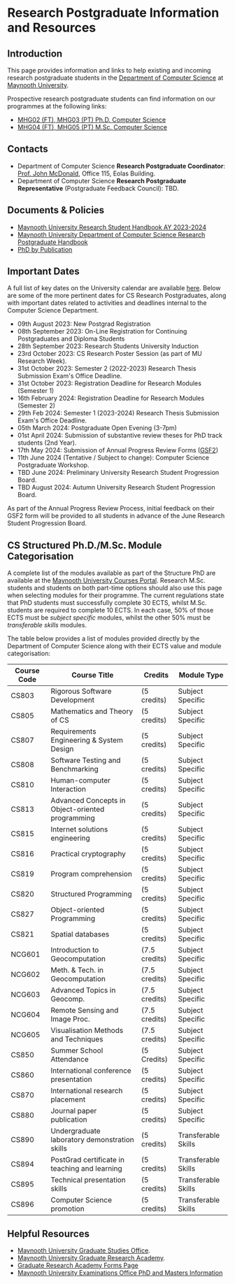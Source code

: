 
# Research Postgraduate Information and Resources

## Introduction
This page provides information and links to help existing and incoming research postgraduate students in the [Department of Computer Science](https://www.maynoothuniversity.ie/computer-science) at [Maynooth University](https://www.maynoothuniversity.ie/).

Prospective research postgraduate students can find information on our programmes at the following links:
- [MHG02 (FT), MHG03 (PT) Ph.D. Computer Science](https://www.maynoothuniversity.ie/study-maynooth/postgraduate-studies/courses/phd-computer-science)
- [MHG04 (FT), MHG05 (PT) M.Sc. Computer Science](https://www.maynoothuniversity.ie/study-maynooth/postgraduate-studies/courses/msc-computer-science)

## Contacts
- Department of Computer Science **Research Postgraduate Coordinator**: [Prof. John McDonald](mailto://John.McDonald@mu.ie), Office 115, Eolas Building. 
- Department of Computer Science **Research Postgraduate Representative** (Postgraduate Feedback Council): TBD.

## Documents & Policies
- [Maynooth University Research Student Handbook AY 2023-2024](https://www.maynoothuniversity.ie/sites/default/files/assets/document//M15369%20-%20MAYNOOTH%20UNIVERSITY_Research%20Student%20Handbook%202023_Web.pdf)
- [Maynooth University Department of Computer Science Research Postgraduate Handbook](Resources/Documents/PG_Handbook_2024.pdf)
- [PhD by Publication](Resources/Documents/Ph-by-Publication-CS.pdf)

## Important Dates
A full list of key dates on the University calendar are available [here](https://www.maynoothuniversity.ie/registrar/key-term-dates). Below are some of the more pertinent dates for CS Research Postgraduates, along with important dates related to activities and deadlines internal to the Computer Science Department.
- 09th August 2023: New Postgrad Registration
- 08th September 2023: On-Line Registration for Continuing Postgraduates and Diploma Students
- 28th September 2023: Research Students University Induction
- 23rd October 2023: CS Research Poster Session (as part of MU Research Week).
- 31st October 2023: Semester 2 (2022-2023) Research Thesis Submission Exam's Office Deadline.
- 31st October 2023: Registration Deadline for Research Modules (Semester 1)
- 16th February 2024: Registration Deadline for Research Modules (Semester 2)
- 29th Feb 2024: Semester 1 (2023-2024) Research Thesis Submission Exam's Office Deadline.
- 05th March 2024: Postgraduate Open Evening (3-7pm)
- 01st April 2024: Submission of substantive review theses for PhD track students (2nd Year).
- 17th May 2024: Submission of Annual Progress Review Forms ([GSF2](https://www.maynoothuniversity.ie/sites/default/files/assets/document//GSF2%20-%20Annual%20Progress%20Review%20Form%20GRA.docx))
- 11th June 2024 (Tentative / Subject to change): Computer Science Postgraduate Workshop.
- TBD June 2024: Preliminary University Research Student Progression Board.
- TBD August 2024: Autumn University Research Student Progression Board.

As part of the Annual Progress Review Process, initial feedback on their GSF2 form will be provided to all students in advance of the June Research Student Progression Board. 

## CS Structured Ph.D./M.Sc. Module Categorisation
A complete list of the modules available as part of the Structure PhD are available at the [Maynooth University Courses Portal](https://apps.maynoothuniversity.ie/courses/?TARGET=QS&MODE=VIEW&QUALIFICATION_CODE=PHDS&YEAR=2024&TARGET_SOURCE=CS#ANCHOR_SEARCH). Research M.Sc. students and students on both part-time options should also use this page when selecting modules for their programme. The current regulations state that PhD students must successfully complete 30 ECTS, whilst M.Sc. students are required to complete 10 ECTS. In each case, 50% of those ECTS must be *subject specific* modules, whilst the other 50% must be *transferable skills* modules. 

The table below provides a list of modules provided directly by the Department of Computer Science along with their ECTS value and module categorisation:

| Course Code | Course Title                              | Credits        | Module Type       |
|-------------|-------------------------------------------|----------------|-------------------|
| CS803       | Rigorous Software Development             | (5 credits)    | Subject Specific  |
| CS805       | Mathematics and Theory of CS              | (5 credits)    | Subject Specific  |
| CS807       | Requirements Engineering & System Design  | (5 credits)    | Subject Specific  |
| CS808       | Software Testing and Benchmarking         | (5 credits)    | Subject Specific  |
| CS810       | Human-computer Interaction                | (5 credits)    | Subject Specific  |
| CS813       | Advanced Concepts in Object-oriented programming | (5 credits) | Subject Specific  |
| CS815       | Internet solutions engineering            | (5 credits)    | Subject Specific  |
| CS816       | Practical cryptography                    | (5 credits)    | Subject Specific  |
| CS819       | Program comprehension                     | (5 credits)    | Subject Specific  |
| CS820       | Structured Programming                    | (5 credits)    | Subject Specific  |
| CS827       | Object-oriented Programming               | (5 credits)    | Subject Specific  |
| CS821       | Spatial databases                         | (5 credits)    | Subject Specific  |
| NCG601      | Introduction to Geocomputation            | (7.5 credits)  | Subject Specific  |
| NCG602      | Meth. & Tech. in Geocomputation           | (7.5 credits)  | Subject Specific  |
| NCG603      | Advanced Topics in Geocomp.               | (7.5 credits)  | Subject Specific  |
| NCG604      | Remote Sensing and Image Proc.            | (7.5 credits)  | Subject Specific  |
| NCG605      | Visualisation Methods and Techniques      | (7.5 credits)  | Subject Specific  |
| CS850       | Summer School Attendance                  | (5 Credits)    | Subject Specific  |
| CS860       | International conference presentation     | (5 credits)    | Subject Specific  |
| CS870       | International research placement          | (5 credits)    | Subject Specific  |
| CS880       | Journal paper publication                 | (5 credits)    | Subject Specific  |
| CS890       | Undergraduate laboratory demonstration skills | (5 credits) | Transferable Skills |
| CS894       | PostGrad certificate in teaching and learning | (5 credits) | Transferable Skills |
| CS895       | Technical presentation skills             | (5 credits)    | Transferable Skills |
| CS896       | Computer Science promotion                | (5 credits)    | Transferable Skills |

## Helpful Resources
- [Maynooth University Graduate Studies Office](https://www.maynoothuniversity.ie/graduate-studies).
- [Maynooth University Graduate Research Academy](https://www.maynoothuniversity.ie/graduate-research-academy).
- [Graduate Research Academy Forms Page](https://www.maynoothuniversity.ie/graduate-research-academy/stipend-and-fees-forms-research-students)
- [Maynooth University Examinations Office PhD and Masters Information](https://www.maynoothuniversity.ie/exams/postgraduate-information)



 
